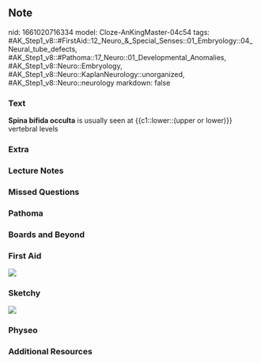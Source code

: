 ## Note
nid: 1661020716334
model: Cloze-AnKingMaster-04c54
tags: #AK_Step1_v8::#FirstAid::12_Neuro_&_Special_Senses::01_Embryology::04_Neural_tube_defects, #AK_Step1_v8::#Pathoma::17_Neuro::01_Developmental_Anomalies, #AK_Step1_v8::Neuro::Embryology, #AK_Step1_v8::Neuro::KaplanNeurology::unorganized, #AK_Step1_v8::Neuro::neurology
markdown: false

### Text
<div>
  <b>Spina bifida occulta</b> is usually seen at
  {{c1::lower::(upper or lower)}} vertebral levels
</div>

### Extra


### Lecture Notes


### Missed Questions


### Pathoma


### Boards and Beyond


### First Aid
<img src="tmp0TQnnX.png" class="resizer">

### Sketchy
<img src="Screen%20Shot%202019-11-20%20at%208.24.59%20PM.jpg">

### Physeo


### Additional Resources

